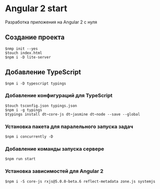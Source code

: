 # Angular 2 start

 Разработка приложения на Angular 2 с нуля

## Создание проекта 

    $nmp init --yes
    $touch index.html
    $npm i -D lite-server

## Добавление TypeScript 

    $npm i -D typescript typings    

### Добавление конфигураций для TypeScript

    $touch tsconfig.json typings.json    
    $npm i -g typings 
    $typings install dt~core-js dt~jasmine dt~node --save --global

### Установка пакета для паралельного запуска задач

    $npm i concurrently -D     

### Добавление команды запуска сервере 

    $npm run start    

### Установка зависимостей для Angular 2

    $npm i -S core-js rxjs@5.0.0-beta.6 reflect-metadata zone.js systemjs   